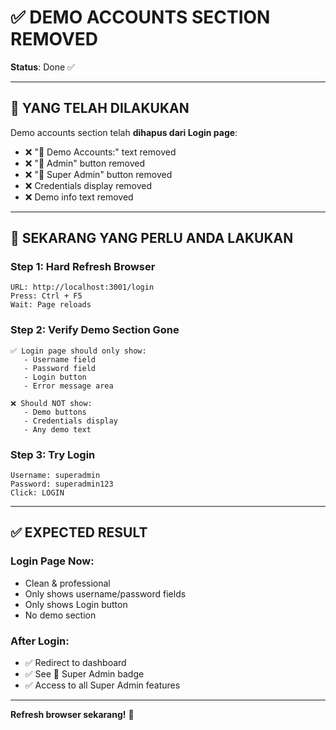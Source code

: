 # ✅ DEMO ACCOUNTS SECTION REMOVED

**Status**: Done ✅

---

## 🎯 YANG TELAH DILAKUKAN

Demo accounts section telah **dihapus dari Login page**:
- ❌ "📌 Demo Accounts:" text removed
- ❌ "👤 Admin" button removed
- ❌ "👑 Super Admin" button removed
- ❌ Credentials display removed
- ❌ Demo info text removed

---

## 🔄 SEKARANG YANG PERLU ANDA LAKUKAN

### Step 1: Hard Refresh Browser
```
URL: http://localhost:3001/login
Press: Ctrl + F5
Wait: Page reloads
```

### Step 2: Verify Demo Section Gone
```
✅ Login page should only show:
   - Username field
   - Password field
   - Login button
   - Error message area
   
❌ Should NOT show:
   - Demo buttons
   - Credentials display
   - Any demo text
```

### Step 3: Try Login
```
Username: superadmin
Password: superadmin123
Click: LOGIN
```

---

## ✅ EXPECTED RESULT

### Login Page Now:
- Clean & professional
- Only shows username/password fields
- Only shows Login button
- No demo section

### After Login:
- ✅ Redirect to dashboard
- ✅ See 👑 Super Admin badge
- ✅ Access to all Super Admin features

---

**Refresh browser sekarang!** 🚀

